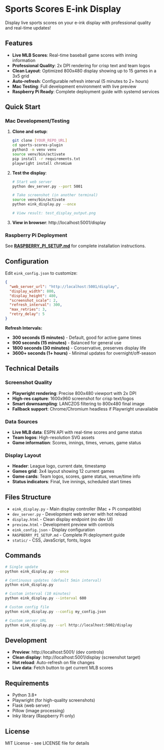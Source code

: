 # Sports Scores E-ink Display

Display live sports scores on your e-ink display with professional quality and real-time updates!

## Features

- **Live MLB Scores**: Real-time baseball game scores with inning information
- **Professional Quality**: 2x DPI rendering for crisp text and team logos
- **Clean Layout**: Optimized 800x480 display showing up to 15 games in a 3x5 grid
- **Auto-refresh**: Configurable refresh interval (5 minutes to 2+ hours)
- **Mac Testing**: Full development environment with live preview
- **Raspberry Pi Ready**: Complete deployment guide with systemd services

## Quick Start

### Mac Development/Testing

1. **Clone and setup**:
   ```bash
   git clone [YOUR_REPO_URL]
   cd sports-scores-plugin
   python3 -m venv venv
   source venv/bin/activate
   pip install -r requirements.txt
   playwright install chromium
   ```

2. **Test the display**:
   ```bash
   # Start web server
   python dev_server.py --port 5001
   
   # Take screenshot (in another terminal)
   source venv/bin/activate
   python eink_display.py --once
   
   # View result: test_display_output.png
   ```

3. **View in browser**: http://localhost:5001/display

### Raspberry Pi Deployment

See **[RASPBERRY_PI_SETUP.md](RASPBERRY_PI_SETUP.md)** for complete installation instructions.

## Configuration

Edit `eink_config.json` to customize:

```json
{
  "web_server_url": "http://localhost:5001/display",
  "display_width": 800,
  "display_height": 480,
  "screenshot_scale": 2,
  "refresh_interval": 300,
  "max_retries": 3,
  "retry_delay": 5
}
```

**Refresh Intervals:**
- **300 seconds (5 minutes)** - Default, good for active game times
- **900 seconds (15 minutes)** - Balanced for general use  
- **1800 seconds (30 minutes)** - Conservative, preserves display life
- **3600+ seconds (1+ hours)** - Minimal updates for overnight/off-season

## Technical Details

### Screenshot Quality
- **Playwright rendering**: Precise 800x480 viewport with 2x DPI
- **High-res capture**: 1600x960 screenshot for crisp text/logos
- **Smart downsampling**: LANCZOS filtering to 800x480 final image
- **Fallback support**: Chrome/Chromium headless if Playwright unavailable

### Data Sources
- **Live MLB data**: ESPN API with real-time scores and game status
- **Team logos**: High-resolution SVG assets
- **Game information**: Scores, innings, times, venues, game status

### Display Layout
- **Header**: League logo, current date, timestamp
- **Games grid**: 3x4 layout showing 12 current games
- **Game cards**: Team logos, scores, game status, venue/time info
- **Status indicators**: Final, live innings, scheduled start times

## Files Structure

- `eink_display.py` - Main display controller (Mac + Pi compatible)
- `dev_server.py` - Development web server with hot reload
- `display.html` - Clean display endpoint (no dev UI)
- `preview.html` - Development preview with controls
- `eink_config.json` - Display configuration
- `RASPBERRY_PI_SETUP.md` - Complete Pi deployment guide
- `static/` - CSS, JavaScript, fonts, logos

## Commands

```bash
# Single update
python eink_display.py --once

# Continuous updates (default 5min interval)  
python eink_display.py

# Custom interval (10 minutes)
python eink_display.py --interval 600

# Custom config file
python eink_display.py --config my_config.json

# Custom server URL
python eink_display.py --url http://localhost:5002/display
```

## Development

- **Preview**: http://localhost:5001/ (dev controls)
- **Clean display**: http://localhost:5001/display (screenshot target)
- **Hot reload**: Auto-refresh on file changes
- **Live data**: Fetch button to get current MLB scores

## Requirements

- Python 3.8+
- Playwright (for high-quality screenshots)
- Flask (web server)
- Pillow (image processing)
- Inky library (Raspberry Pi only)

## License

MIT License - see LICENSE file for details